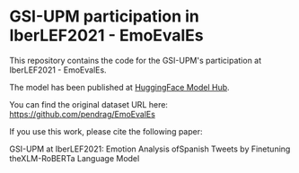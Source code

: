 # GSI-UPM participation in IberLEF2021 - EmoEvalEs

This repository contains the code for the GSI-UPM's participation at IberLEF2021 - EmoEvalEs.

The model has been published at [HuggingFace Model Hub](https://huggingface.co/daveni/twitter-xlm-roberta-emotion-es).

You can find the original dataset URL here: https://github.com/pendrag/EmoEvalEs


If you use this work, please cite the following paper:

GSI-UPM at IberLEF2021: Emotion Analysis ofSpanish Tweets by Finetuning theXLM-RoBERTa Language Model

